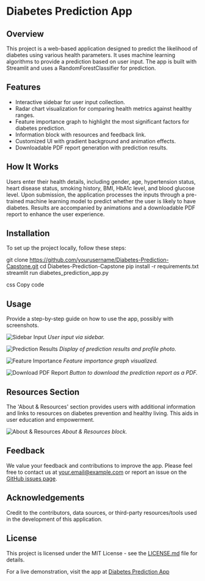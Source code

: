 # Diabetes Prediction App

## Overview
This project is a web-based application designed to predict the likelihood of diabetes using various health parameters. It uses machine learning algorithms to provide a prediction based on user input. The app is built with Streamlit and uses a RandomForestClassifier for prediction.

## Features
- Interactive sidebar for user input collection.
- Radar chart visualization for comparing health metrics against healthy ranges.
- Feature importance graph to highlight the most significant factors for diabetes prediction.
- Information block with resources and feedback link.
- Customized UI with gradient background and animation effects.
- Downloadable PDF report generation with prediction results.

## How It Works
Users enter their health details, including gender, age, hypertension status, heart disease status, smoking history, BMI, HbA1c level, and blood glucose level. Upon submission, the application processes the inputs through a pre-trained machine learning model to predict whether the user is likely to have diabetes. Results are accompanied by animations and a downloadable PDF report to enhance the user experience.

## Installation
To set up the project locally, follow these steps:

git clone https://github.com/yourusername/Diabetes-Prediction-Capstone.git
cd Diabetes-Prediction-Capstone
pip install -r requirements.txt
streamlit run diabetes_prediction_app.py

css
Copy code

## Usage
Provide a step-by-step guide on how to use the app, possibly with screenshots.

![Sidebar Input](path-to-sidebar-screenshot.png)
*User input via sidebar.*

![Prediction Results](path-to-prediction-screenshot.png)
*Display of prediction results and profile photo.*

![Feature Importance](path-to-feature-importance-screenshot.png)
*Feature importance graph visualized.*

![Download PDF Report](path-to-download-pdf-screenshot.png)
*Button to download the prediction report as a PDF.*

## Resources Section
The 'About & Resources' section provides users with additional information and links to resources on diabetes prevention and healthy living. This aids in user education and empowerment.

![About & Resources](path-to-about-resources-screenshot.png)
*About & Resources block.*

## Feedback
We value your feedback and contributions to improve the app. Please feel free to contact us at your.email@example.com or report an issue on the [GitHub issues page](https://github.com/yourusername/Diabetes-Prediction-Capstone/issues).

## Acknowledgements
Credit to the contributors, data sources, or third-party resources/tools used in the development of this application.

## License
This project is licensed under the MIT License - see the [LICENSE.md](LICENSE.md) file for details.

For a live demonstration, visit the app at [Diabetes Prediction App](https://diabetes-prediction-capstone-run.streamlit.app/)
